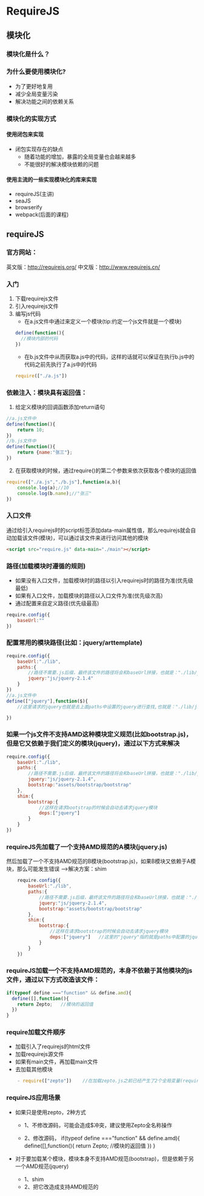 # RequireJS
## 模块化
### 模块化是什么？
### 为什么要使用模块化?
+ 为了更好地复用
+ 减少全局变量污染
+ 解决功能之间的依赖关系

### 模块化的实现方式
#### 使用闭包来实现

+ 闭包实现存在的缺点
    - 随着功能的增加，暴露的全局变量也会越来越多
    - 不能很好的解决模块依赖的问题


#### 使用主流的一些实现模块化的库来实现
+ requireJS(主讲)
+ seaJS
+ browserify
+ webpack(后面的课程)

## requireJS
### 官方网站：
英文版：http://requirejs.org/
中文版：http://www.requirejs.cn/

### 入门
1. 下载requirejs文件
2. 引入requirejs文件
3. 编写js代码
    + 在a.js文件中通过来定义一个模块(tip:约定一个js文件就是一个模块)
    ```js
    define(function(){
      //模块内部的代码
    })
    ```
    + 在b.js文件中从而获取a.js中的代码，这样的话就可以保证在执行b.js中的代码之前先执行了a.js中的代码
    ```js
    require(["./a.js"])
    ```

### 依赖注入：模块具有返回值：
1. 给定义模块的回调函数添加return语句
```js
//a.js文件中
define(function(){
    return 10;
})
//b.js文件中
define(function(){
    return {name:"张三"};
})
```
2. 在获取模块的时候，通过require()的第二个参数来依次获取各个模块的返回值
```js
require(["./a.js","./b.js"],function(a,b){
    console.log(a);//10
    console.log(b.name);//"张三"
})
```

### 入口文件
通过给引入requirejs时的script标签添加data-main属性值，那么requirejs就会自动加载该文件(模块)，可以通过该文件来进行访问其他的模块
```html
<script src="require.js" data-main="./main"></script>
```

### 路径(加载模块时遵循的规则)
+ 如果没有入口文件，加载模块时的路径以引入requirejs时的路径为准(优先级最低)
+ 如果有入口文件，加载模块的路径以入口文件为准(优先级次高)
+ 通过配置来自定义路径(优先级最高)
```js
require.config({
    baseUrl:""
})
```

### 配置常用的模块路径(比如：jquery/arttemplate)
```js
require.config({
    baseUrl:"./lib",
    paths:{
        //路径不需要.js后缀，最终该文件的路径将会和baseUrl拼接，也就是："./lib/js/jquery-2.1.4"
        jquery:"js/jquery-2.1.4"
    }
})
//a.js文件中
define(["jquery"],function($){
    //这里请求的jquery也就是去上面paths中设置的jquery进行查找,也就是："./lib/js/jquery-2.1.4"

})

```


### 如果一个js文件不支持AMD这种模块定义规范(比如bootstrap.js)，但是它又依赖于我们定义的模块(jquery)，通过以下方式来解决
```js
require.config({
    baseUrl:"./lib",
    paths:{
        //路径不需要.js后缀，最终该文件的路径将会和baseUrl拼接，也就是："./lib/js/jquery-2.1.4"
        jquery:"js/jquery-2.1.4",
        bootstrap:"assets/bootstrap/bootstrap"
    },
    shim:{
        bootstrap:{
            //这样在请求bootstrap的时候会自动去请求jquery模块
            deps:["jquery"]
        }
    }
})
```

### requireJS先加载了一个支持AMD规范的A模块(jquery.js)
然后加载了一个不支持AMD规范的B模块(bootstrap.js)，如果B模块又依赖于A模块，那么可能发生错误
-->解决方案：shim
```js
    require.config({
        baseUrl:"./lib",
        paths:{
            //路径不需要.js后缀，最终该文件的路径将会和baseUrl拼接，也就是："./lib/js/jquery-2.1.4"
            jquery:"js/jquery-2.1.4",
            bootstrap:"assets/bootstrap/bootstrap"
        },
        shim:{
            bootstrap:{
                //这样在请求bootstrap的时候会自动去请求jquery模块
                deps:["jquery"]   //这里的"jquery"指的就是paths中配置的jquery模块路径
            }
        }
    })
```


### requireJS加载一个不支持AMD规范的，本身不依赖于其他模块的js文件，通过以下方式改造该文件：
```js
if(typeof define ==="function" && define.amd){
  define([],function(){
    return Zepto;   //模块的返回值
  })
}
```

### require加载文件顺序
+ 加载引入了requirejs的html文件
+ 加载requirejs源文件
+ 如果有main文件，再加载main文件
+ 去加载其他模块
```js
    - require(["zepto"])    //在加载zepto.js之前已经产生了2个全局变量(require函数、define函数-->具有amd属性)
```

### requireJS应用场景
+   如果只是使用zepto，2种方式
    - 1、不修改源码，可能会造成$冲突，建议使用Zepto全名称操作

    - 2、修改源码，
        if(typeof define ==="function" && define.amd){
          define([],function(){
            return Zepto;   //模块的返回值
          })
        }

+   对于要加载某个模块，模块本身不支持AMD规范(bootstrap)，但是依赖于另一个AMD规范(jquery)
    - 1、shim
    - 2、把它改造成支持AMD规范的

